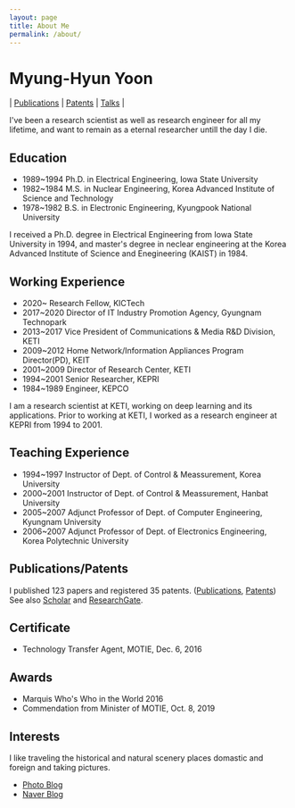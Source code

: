 ```yaml
---
layout: page
title: About Me
permalink: /about/
---
```


# Myung-Hyun Yoon
| [Publications][1] 
| [Patents][2] 
| [Talks][3] |

I've been a research scientist as well as research engineer for all my lifetime, and want to remain as a eternal researcher untill the day I die.

## Education
* 1989~1994 Ph.D. in Electrical Engineering, Iowa State University 
* 1982~1984 M.S. in Nuclear Engineering, Korea Advanced Institute of Science and Technology
* 1978~1982 B.S. in Electronic Engineering, Kyungpook National University

I received a Ph.D. degree in Electrical Engineering from Iowa State University in 1994, and master's degree in neclear engineering 
at the Korea Advanced Institute of Science and Enegineering (KAIST) in 1984.

## Working Experience
* 2020~     Research Fellow, KICTech
* 2017~2020 Director of IT Industry Promotion Agency, Gyungnam Technopark
* 2013~2017 Vice President of Communications & Media R&D Division, KETI
* 2009~2012 Home Network/Information Appliances Program Director(PD), KEIT
* 2001~2009 Director of Research Center, KETI
* 1994~2001 Senior Researcher, KEPRI
* 1984~1989 Engineer, KEPCO

I am a research scientist at KETI, working on deep learning and its applications. 
Prior to working at KETI, I worked as a research engineer at KEPRI from 1994 to 2001.

## Teaching Experience
* 1994~1997 Instructor of Dept. of Control & Meassurement, Korea University
* 2000~2001 Instructor of Dept. of Control & Meassurement, Hanbat University
* 2005~2007 Adjunct Professor of Dept. of Computer Engineering, Kyungnam University
* 2006~2007 Adjunct Professor of Dept. of Electronics Engineering, Korea Polytechnic University

## Publications/Patents
I published 123 papers and registered 35 patents. ([Publications][2], [Patents][3])<br>
See also [Scholar][4] and [ResearchGate][5].

## Certificate
* Technology Transfer Agent, MOTIE, Dec. 6, 2016

## Awards
* Marquis Who's Who in the World 2016
* Commendation from Minister of MOTIE, Oct. 8, 2019

## Interests
I like traveling the historical and natural scenery places domastic and foreign and taking pictures. 
* [Photo Blog](http://myoon.tistory.com)
* [Naver Blog](http://blog.naver.com/mhyoon4)

[1]: /publications/
[2]: /patents/
[3]: /talks/
[4]: https://scholar.google.com/citations?user=DK7SHI8AAAAJ&hl=ko
[5]: https://www.researchgate.net/profile/Myung_Hyun_Yoon
